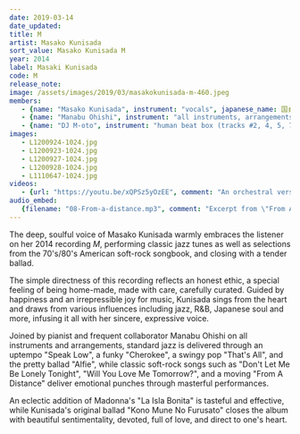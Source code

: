 ```yaml
---
date: 2019-03-14
date_updated: 
title: M
artist: Masako Kunisada
sort_value: Masako Kunisada M
year: 2014
label: Masaki Kunisada
code: M
release_note: 
image: /assets/images/2019/03/masakokunisada-m-460.jpeg
members:
   - {name: "Masako Kunisada", instrument: "vocals", japanese_name: 国貞雅子, url: "https://machappa.wixsite.com/masakokunisada"}
   - {name: "Manabu Ohishi", instrument: "all instruments, arrangements", japanese_name: 大石学, url: "https://cd-v.net/ohishi/"}
   - {name: "DJ M-oto", instrument: "human beat box (tracks #2, 4, 5, 7)"}
images: 
   - L1200924-1024.jpg
   - L1200923-1024.jpg
   - L1200927-1024.jpg
   - L1200928-1024.jpg
   - L1110647-1024.jpg
videos: 
   - {url: "https://youtu.be/xQPSz5yOzEE", comment: "An orchestral version of \"Kono Mune No Furusato\", the last song on this album"}
audio_embed:
   {filename: "08-From-a-distance.mp3", comment: "Excerpt from \"From A Distance\", track #8 on this album."}
---
```

The deep, soulful voice of Masako Kunisada warmly embraces the listener on her 2014 recording *M*, performing classic jazz tunes as well as selections from the 70's/80's American soft-rock songbook, and closing with a tender ballad.

The simple directness of this recording reflects an honest ethic, a special feeling of being home-made, made with care, carefully curated. Guided by happiness and an irrepressible joy for music, Kunisada sings from the heart and draws from various influences including jazz, R&B, Japanese soul and more, infusing it all with her sincere, expressive voice.

Joined by pianist and frequent collaborator Manabu Ohishi on all instruments and arrangements, standard jazz is delivered through an uptempo "Speak Low", a funky "Cherokee", a swingy pop "That's All", and the pretty ballad "Alfie", while classic soft-rock songs such as "Don't Let Me Be Lonely Tonight", "Will You Love Me Tomorrow?", and a moving "From A Distance" deliver emotional punches through masterful performances.

An eclectic addition of Madonna's "La Isla Bonita" is tasteful and effective, while Kunisada's original ballad "Kono Mune No Furusato" closes the album with beautiful sentimentality, devoted, full of love, and direct to one's heart.

